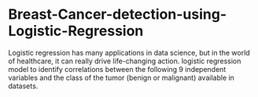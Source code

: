 # Breast-Cancer-detection-using-Logistic-Regression
Logistic regression has many applications in data science, but in the world of healthcare, it can really drive life-changing action. logistic regression model to identify correlations between the following 9 independent variables and the class of the tumor (benign or malignant) available in datasets.
